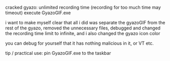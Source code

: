 cracked gyazo: unlimited recording time
(recording for too much time may timeout)
execute GyazoGIF.exe

i want to make myself clear that all i did was separate the gyazoGIF from
the rest of the gyazo, removed the unnecessary files, debugged and changed the
recording time limit to infinite, and i also changed the gyazo icon color

you can debug for yourself that it has nothing malicious in it, or VT etc.

tip / practical use: pin GyazoGIF.exe to the taskbar